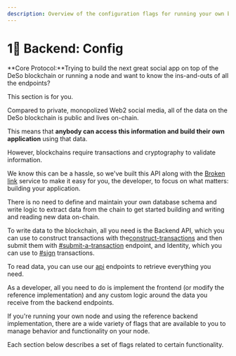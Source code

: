 ```yaml
---
description: Overview of the configuration flags for running your own backend
---
```


# 1⃣ Backend: Config

**Core Protocol:**Trying to build the next great social app on top of the DeSo blockchain or running a node and want to know the ins-and-outs of all the endpoints?

This section is for you.

Compared to private, monopolized Web2 social media, all of the data on the DeSo blockchain is public and lives on-chain.

This means that **anybody can access this information and build their own application** using that data.&#x20;

However, blockchains require transactions and cryptography to validate information.&#x20;

We know this can be a hassle, so we've built this API along with the [Broken link](broken-reference "mention") service to make it easy for you, the developer, to focus on what matters: building your application.&#x20;

There is no need to define and maintain your own database schema and write logic to extract data from the chain to get started building and writing and reading new data on-chain.&#x20;

To write data to the blockchain, all you need is the Backend API, which you can use to construct transactions with the[construct-transactions](../construct-transactions/ "mention") and then submit them with [#submit-a-transaction](../transaction-utilities.md#submit-a-transaction "mention") endpoint, and Identity, which you can use to [#sign](../../deso-identity/iframe-api/endpoints.md#sign "mention") transactions.

To read data, you can use our [api](../api/ "mention") endpoints to retrieve everything you need.

As a developer, all you need to do is implement the frontend (or modify the reference implementation) and any custom logic around the data you receive from the backend endpoints.

If you're running your own node and using the reference backend implementation, there are a wide variety of flags that are available to you to manage behavior and functionality on your node.

Each section below describes a set of flags related to certain functionality.


